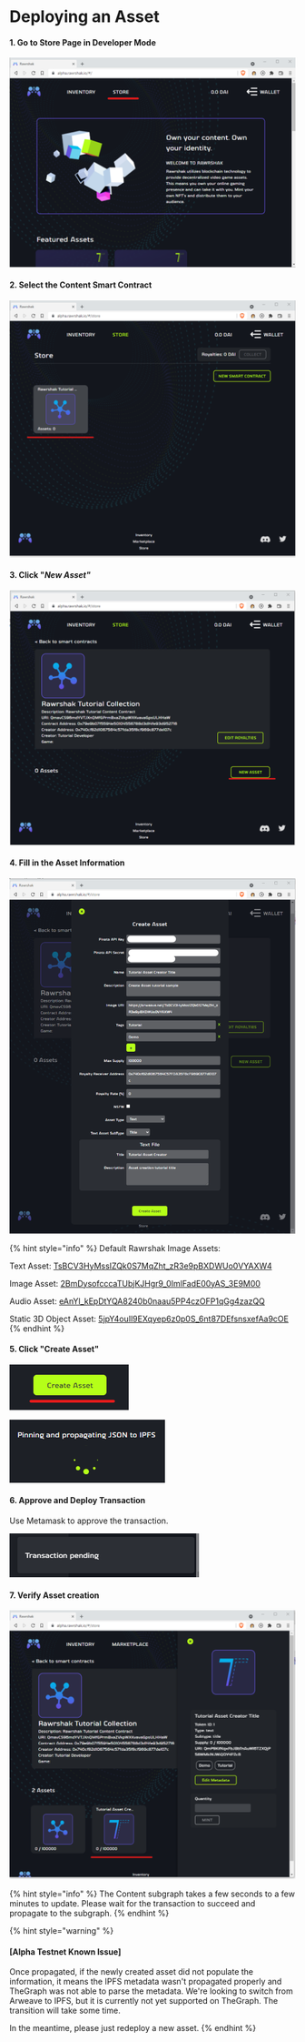 # Deploying an Asset

#### 1. Go to Store Page in Developer Mode

![Click the Store Page](<../../../.gitbook/assets/image (25) (1).png>)

#### 2. Select the Content Smart Contract

![Select the Content collection to deploy the asset in](<../../../.gitbook/assets/image (20) (1).png>)

#### 3. Click "_New Asset"_

![Click New Asset to create a new asset NFT](<../../../.gitbook/assets/image (15) (1).png>)

#### 4. Fill in the Asset Information

![Fill in Asset Information](<../../../.gitbook/assets/image (11).png>)

{% hint style="info" %}
Default Rawrshak Image Assets:

Text Asset: [TsBCV3HyMssIZQk0S7MqZht\_zR3e9pBXDWUo0VYAXW4](https://j3aeev3r6izmwcdfbe2exmzkmynx7ti5333javynmuuncvqalvxa.arweave.net/TsBCV3HyMssIZQk0S7MqZht\_zR3e9pBXDWUo0VYAXW4)

Image Asset: [2BmDysofcccaTUbjKJHgr9\_0ImlFadE00yAS\_3E9M00](https://3amyhswkd5y4ogsni3rsrepav7p7iitjivu5cngteajp64j5gngq.arweave.net/2BmDysofcccaTUbjKJHgr9\_0ImlFadE00yAS\_3E9M00)

Audio Asset: [eAnYl\_kEpDtYQA8240b0naau5PP4czOFP1qGg4zazQQ](https://pae5rf7zassdwwcab43ogrxutwtk5zht7bzthbj7lkdihdg2zuca.arweave.net/eAnYl\_kEpDtYQA8240b0naau5PP4czOFP1qGg4zazQQ)

Static 3D Object Asset: [5jpY4ouIl9EXqyep6z0p0S\_6nt87DEfsnsxefAa9cOE](https://4y5fryulrcl5cf5le6u6wpjj2ex7vhw7hmgep3e6zrphybv5odqq.arweave.net/5jpY4ouIl9EXqyep6z0p0S\_6nt87DEfsnsxefAa9cOE)
{% endhint %}

#### 5. Click "Create Asset"

![Click Create Asset](<../../../.gitbook/assets/image (9).png>)

![PMetadata json file is propagating for the Subgraph](<../../../.gitbook/assets/image (14) (1).png>)

#### 6. Approve and Deploy Transaction

Use Metamask to approve the transaction.&#x20;

![Approve Deployment transaction](<../../../.gitbook/assets/image (24).png>)

#### 7. Verify Asset creation

![Verify Asset was created correctly](<../../../.gitbook/assets/image (10).png>)

{% hint style="info" %}
The Content subgraph takes a few seconds to a few minutes to update. Please wait for the transaction to succeed and propagate to the subgraph.
{% endhint %}

{% hint style="warning" %}
#### \[Alpha Testnet Known Issue]

Once propagated, if the newly created asset did not populate the information, it means the IPFS metadata wasn't propagated properly and TheGraph was not able to parse the metadata. We're looking to switch from Arweave to IPFS, but it is currently not yet supported on TheGraph. The transition will take some time.

In the meantime, please just redeploy a new asset.&#x20;
{% endhint %}
